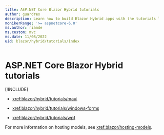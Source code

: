 ```yaml
---
title: ASP.NET Core Blazor Hybrid tutorials
author: guardrex
description: Learn how to build Blazor Hybrid apps with the tutorials listed in this article.
monikerRange: '>= aspnetcore-6.0'
ms.author: riande
ms.custom: mvc
ms.date: 11/08/2022
uid: blazor/hybrid/tutorials/index
---
```

# ASP.NET Core Blazor Hybrid tutorials

[!INCLUDE[](~/includes/not-latest-version.md)]

* <xref:blazor/hybrid/tutorials/maui>

* <xref:blazor/hybrid/tutorials/windows-forms>

* <xref:blazor/hybrid/tutorials/wpf>

For more information on hosting models, see <xref:blazor/hosting-models>.
